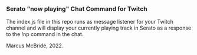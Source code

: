 ### Serato "now playing" Chat Command for Twitch

The index.js file in this repo runs as message listener for your Twitch channel and will display your currently playing track in Serato as a response to the !np command in the chat.

Marcus McBride, 2022.